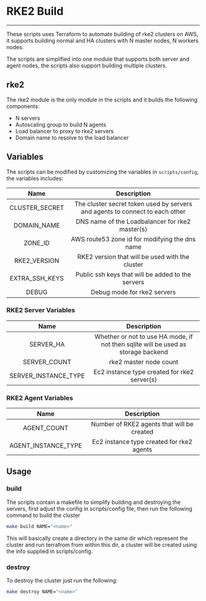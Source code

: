 # RKE2 Build

---

These scripts uses Terraform to automate building of rke2 clusters on AWS, it supports building normal and HA clusters with N master nodes, N workers nodes.

The scripts are simplified into one module that supports both server and agent nodes, the scripts also support building multiple clusters.

## rke2

The rke2 module is the only module in the scripts and it builds the following components:

- N servers
- Autoscaling group to build N agents
- Load balancer to proxy to rke2 servers
- Domain name to resolve to the load balancer

## Variables

The scripts can be modified by customizing the variables in `scripts/config`, the variables includes:


|       Name       |                                   Description                                  |
|:----------------:|:------------------------------------------------------------------------------:|
|   CLUSTER_SECRET |     The cluster secret token used by servers and agents to connect to each other    |
|    DOMAIN_NAME   |                 DNS name of the Loadbalancer for rke2 master(s)                 |
|      ZONE_ID     |                 AWS route53 zone id for modifying the dns name                 |
|    RKE2_VERSION   |                RKE2 version that will be used with the cluster                 |
|  EXTRA_SSH_KEYS  |                Public ssh keys that will be added to the servers               |
|       DEBUG      |                           Debug mode for rke2 servers                           |

### RKE2 Server Variables

|         Name         |                                    Description                                    |
|:--------------------:|:---------------------------------------------------------------------------------:|
|       SERVER_HA      | Whether or not to use HA mode, if not then sqlite will be used as storage backend |
|     SERVER_COUNT     |                               rke2 master node count                               |
| SERVER_INSTANCE_TYPE |                    Ec2 instance type created for rke2 server(s)                    |

### RKE2 Agent Variables

|         Name        |                Description                |
|:-------------------:|:-----------------------------------------:|
|   AGENT_COUNT  | Number of RKE2 agents that will be created |
| AGENT_INSTANCE_TYPE |  Ec2 instance type created for rke2 agents |

## Usage

### build

The scripts contain a makefile to simplify building and destroying the servers, first adjust the config in scripts/config file, then run the following command to build the cluster

```bash
make build NAME="<name>"
```

This will basically create a directory in the same dir which represent the cluster and run terrafrom from within this dir, a cluster will be created using the info supplied in scripts/config.

### destroy

To destroy the cluster just run the following:

```bash
make destroy NAME="<name>"
```

